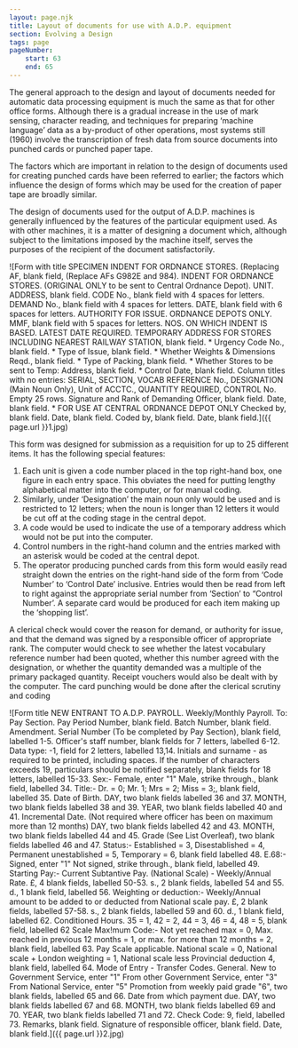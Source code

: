```yaml
---
layout: page.njk
title: Layout of documents for use with A.D.P. equipment
section: Evolving a Design
tags: page
pageNumber:
    start: 63
    end: 65
---
```


The general approach to the design and layout of documents needed for automatic data processing equipment is much the same as that for other office forms. Although there is a gradual increase in the use of mark sensing, character reading, and techniques for preparing ‘machine language’ data as a by-product of other operations, most systems still (1960) involve the transcription of fresh data from source documents into punched cards or punched paper tape.

The factors which are important in relation to the design of documents used for creating punched cards have been referred to earlier; the factors which influence the design of forms which may be used for the creation of paper tape are broadly similar.

The design of documents used for the output of A.D.P. machines is generally influenced by the features of the particular equipment used. As with other machines, it is a matter of designing a document which, although subject to the limitations imposed by the machine itself, serves the purposes of the recipient of the document satisfactorily.

![Form with title SPECIMEN INDENT FOR ORDNANCE STORES.
(Replacing AF, blank field, (Replace AFs G982E and 984).
INDENT FOR ORDNANCE STORES.
(ORIGINAL ONLY to be sent to Central Ordnance Depot).
UNIT.
ADDRESS, blank field.
CODE No., blank field with 4 spaces for letters.
DEMAND No., blank field with 4 spaces for letters.
DATE, blank field with 6 spaces for letters.
AUTHORITY FOR ISSUE.
ORDNANCE DEPOTS ONLY.
MMF, blank field with 5 spaces for letters.
NOS. ON WHICH INDENT IS BASED.
LATEST DATE REQUIRED.
TEMPORARY ADDRESS FOR STORES INCLUDING NEAREST RAILWAY STATION, blank field.
\* Urgency Code No., blank field.
\* Type of Issue, blank field.
\* Whether Weights & Dimensions Reqd., blank field.
\* Type of Packing, blank field.
\* Whether Stores to be sent to Temp: Address, blank field.
\* Control Date, blank field.
Column titles with no entries:
SERIAL,
SECTION,
VOCAB REFERENCE No.,
DESIGNATION (Main Noun Only),
Unit of ACCTC.,
QUANTITY REQUIRED,
CONTROL No.
Empty 25 rows.
Signature and Rank of Demanding Officer, blank field.
Date, blank field.
\* FOR USE AT CENTRAL ORDNANCE DEPOT ONLY
Checked by, blank field.
Date, blank field.
Coded by, blank field.
Date, blank field.]({{ page.url }}1.jpg)

This form was designed for submission as a requisition for up to 25 different items. It has
the following special features:

1. Each unit is given a code number placed in the top right-hand box, one figure in each entry space. This obviates the need for putting lengthy alphabetical matter into the computer, or for manual coding.
2. Similarly, under ‘Designation’ the main noun only would be used and is restricted to 12 letters; when the noun is longer than 12 letters it would be cut off at the coding stage in the central depot.
3. A code would be used to indicate the use of a temporary address which would not be put into the computer.
4. Control numbers in the right-hand column and the entries marked with an asterisk would be coded at the central depot.
5. The operator producing punched cards from this form would easily read straight down the entries on the right-hand side of the form from ‘Code Number’ to ‘Control Date’ inclusive. Entries would then be read from left to right against the appropriate serial number from ‘Section’ to “Control Number’. A separate card would be produced for each item making up the ‘shopping list’.

A clerical check would cover the reason for demand, or authority for issue, and that the demand was signed by a responsible officer of appropriate rank. The computer would check to see whether the latest vocabulary reference number had been quoted, whether this number agreed with the designation, or whether the quantity demanded was a multiple of the primary packaged quantity. Receipt vouchers would also be dealt with by the computer. The card punching would be done after the clerical scrutiny and coding

![Form title NEW ENTRANT TO A.D.P. PAYROLL.
Weekly/Monthly Payroll.
To: Pay Section.
Pay Period Number, blank field.
Batch Number, blank field.
Amendment. Serial Number (To be completed by Pay Section), blank field, labelled 1-5.
Officer's staff number, blank fields for 7 letters, labelled 6-12.
Data type: -1, field for 2 letters,  labelled 13,14.
Initials and surname - as required to be printed, including spaces.
If the number of characters exceeds 19, particulars should be notified separately, blank fields for 18 letters, labelled 15-33.
Sex:- Female, enter "1"  Male, strike through., blank field, labelled 34.
Title:- Dr. = 0; Mr. 1; Mrs = 2; Miss = 3;, blank field, labelled 35.
Date of Birth.
DAY, two blank fields labelled 36 and 37.
MONTH, two blank fields labelled 38 and 39.
YEAR, two blank fields labelled 40 and 41.
Incremental Date.
(Not required where officer has been on maximum more than 12 months)
DAY, two blank fields labelled 42 and 43.
MONTH, two blank fields labelled 44 and 45.
Grade (See List Overleaf), two blank fields labelled 46 and 47.
Status:-
Established = 3,
Disestablished = 4,
Permanent unestablished = 5,
Temporary =  6, blank field labelled 48.
E.68:- Signed, enter "1"  Not signed, strike through., blank field, labelled 49.
Starting Pay:-
Current Subtantive Pay.
(National Scale) - Weekly/Annual Rate.
£, 4 blank fields, labelled 50-53.
s., 2 blank fields, labelled 54 and 55.
d., 1 blank field, labelled 56.
Weighting or deduction:-
Weekly/Annual amount to be added to or deducted from National scale pay.
£, 2 blank fields, labelled 57-58.
s., 2 blank fields, labelled 59 and 60.
d., 1 blank field, labelled 62.
Conditioned Hours.
35 = 1, 42 = 2, 44 = 3, 46 = 4, 48 = 5, blank field, labelled 62
Scale Max!mum Code:-
Not yet reached max = 0,
Max. reached in previous 12 months = 1,
or max. for more than 12 months = 2, blank field, labelled 63.
Pay Scale applicable.
National scale = 0, 
National scale + London weighting = 1,
National scale less Provincial deduction 4, blank field, labelled 64.
Mode of Entry - Transfer Codes.
General.
New to Government Service, enter "1"
From other Government Service, enter "3"
From National Service, enter "5"
Promotion from weekly paid grade "6", two blank fields, labelled 65 and 66.
Date from which payment due.
DAY, two blank fields labelled 67 and 68.
MONTH, two blank fields labelled 69 and 70.
YEAR, two blank fields labelled 71 and 72.
Check Code: 9, field, labelled 73.
Remarks, blank field.
Signature of responsible officer, blank field.
Date, blank field.]({{ page.url }}2.jpg)
